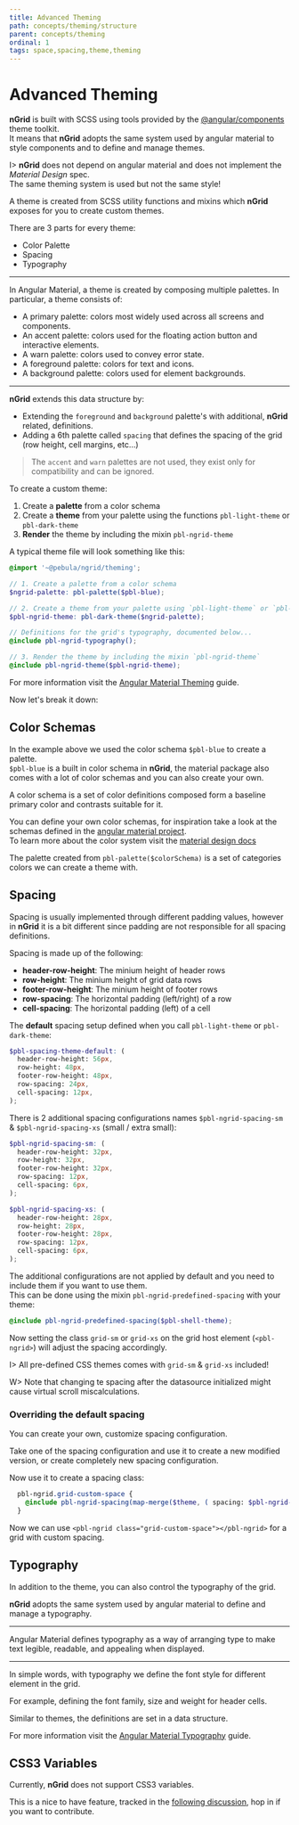 ```yaml
---
title: Advanced Theming
path: concepts/theming/structure
parent: concepts/theming
ordinal: 1
tags: space,spacing,theme,theming
---
```

# Advanced Theming

**nGrid** is built with SCSS using tools provided by the [@angular/components](https://material.angular.io/guides) theme toolkit.  
It means that **nGrid** adopts the same system used by angular material to style components and to define and manage themes.

I> **nGrid** does not depend on angular material and does not implement the *Material Design* spec.  
The same theming system is used but not the same style!

A theme is created from SCSS utility functions and mixins which **nGrid** exposes for you to create custom themes.

There are 3 parts for every theme:

- Color Palette
- Spacing
- Typography

---

In Angular Material, a theme is created by composing multiple palettes. In particular, a theme consists of:

- A primary palette: colors most widely used across all screens and components.
- An accent palette: colors used for the floating action button and interactive elements.
- A warn palette: colors used to convey error state.
- A foreground palette: colors for text and icons.
- A background palette: colors used for element backgrounds.


---

**nGrid** extends this data structure by:

- Extending the `foreground` and `background` palette's with additional, **nGrid** related, definitions.
- Adding a 6th palette called `spacing` that defines the spacing of the grid (row height, cell margins, etc...)

> The `accent` and `warn` palettes are not used, they exist only for compatibility and can be ignored.

To create a custom theme:

1. Create a **palette** from a color schema
2. Create a **theme** from your palette using the functions `pbl-light-theme` or `pbl-dark-theme`
3. **Render** the theme by including the mixin `pbl-ngrid-theme`

A typical theme file will look something like this:

```scss
@import '~@pebula/ngrid/theming';

// 1. Create a palette from a color schema
$ngrid-palette: pbl-palette($pbl-blue);

// 2. Create a theme from your palette using `pbl-light-theme` or `pbl-dark-theme`
$pbl-ngrid-theme: pbl-dark-theme($ngrid-palette);

// Definitions for the grid's typography, documented below...
@include pbl-ngrid-typography();

// 3. Render the theme by including the mixin `pbl-ngrid-theme`
@include pbl-ngrid-theme($pbl-ngrid-theme);
```

For more information visit the <a href="https://material.angular.io/guide/theming" target="_blank">Angular Material Theming</a> guide.

Now let's break it down:

## Color Schemas

In the example above we used the color schema `$pbl-blue` to create a palette.  
`$pbl-blue` is a built in color schema in **nGrid**, the material package also comes with a lot of color schemas and you can also create your own.

A color schema is a set of color definitions composed form a baseline primary color and contrasts suitable for it.

You can define your own color schemas, for inspiration take a look at the schemas defined in the <a href="https://github.com/angular/components/blob/8139358926b9d486b7f271778752fd73b50970af/src/material/core/theming/_palette.scss#L39" target="_blank">angular material project</a>.  
To learn more about the color system visit the <a href="https://material.io/design/color" target="_blank">material design docs</a>

The palette created from `pbl-palette($colorSchema)` is a set of categories colors we can create a theme with.

## Spacing

Spacing is usually implemented through different padding values, however in **nGrid** it is a bit different since padding are not responsible for all spacing definitions.

Spacing is made up of the following:

- **header-row-height**: The minium height of header rows
- **row-height**: The minium height of grid data rows
- **footer-row-height**: The minium height of footer rows
- **row-spacing**: The horizontal padding (left/right) of a row
- **cell-spacing**: The horizontal padding (left) of a cell

The **default** spacing setup defined when you call `pbl-light-theme` or `pbl-dark-theme`:

```scss
$pbl-spacing-theme-default: (
  header-row-height: 56px,
  row-height: 48px,
  footer-row-height: 48px,
  row-spacing: 24px,
  cell-spacing: 12px,
);
```

There is 2 additional spacing configurations names `$pbl-ngrid-spacing-sm` & `$pbl-ngrid-spacing-xs` (small / extra small):

```scss
$pbl-ngrid-spacing-sm: (
  header-row-height: 32px,
  row-height: 32px,
  footer-row-height: 32px,
  row-spacing: 12px,
  cell-spacing: 6px,
);

$pbl-ngrid-spacing-xs: (
  header-row-height: 28px,
  row-height: 28px,
  footer-row-height: 28px,
  row-spacing: 12px,
  cell-spacing: 6px,
);

```

The additional configurations are not applied by default and you need to include them if you want to use them.  
This can be done using the mixin `pbl-ngrid-predefined-spacing` with your theme:

```scss
@include pbl-ngrid-predefined-spacing($pbl-shell-theme);
```

Now setting the class `grid-sm` or `grid-xs` on the grid host element (`<pbl-ngrid>`) will adjust the spacing accordingly.

I> All pre-defined CSS themes comes with `grid-sm` & `grid-xs` included!

<div pbl-example-view="pbl-spacing-example"></div>

W> Note that changing te spacing after the datasource initialized might cause virtual scroll miscalculations.

### Overriding the default spacing

You can create your own, customize spacing configuration.

Take one of the spacing configuration and use it to create a new modified version, or create completely new spacing configuration.

Now use it to create a spacing class:

```scss
  pbl-ngrid.grid-custom-space {
    @include pbl-ngrid-spacing(map-merge($theme, ( spacing: $pbl-ngrid-spacing-xs )));
  }
```

Now we can use `<pbl-ngrid class="grid-custom-space"></pbl-ngrid>` for a grid with custom spacing.

## Typography

In addition to the theme, you can also control the typography of the grid.

**nGrid** adopts the same system used by angular material to define and manage a typography.

---

Angular Material defines typography as a way of arranging type to make text legible, readable, and appealing when displayed.

---

In simple words, with typography we define the font style for different element in the grid.

For example, defining the font family, size and weight for header cells.

Similar to themes, the definitions are set in a data structure.

For more information visit the <a href="https://material.angular.io/guide/typography" target="_blank">Angular Material Typography</a> guide.

## CSS3 Variables

Currently, **nGrid** does not support CSS3 variables.

This is a nice to have feature, tracked in the [following discussion](https://github.com/shlomiassaf/ngrid/discussions/136), hop in if you want to contribute.
